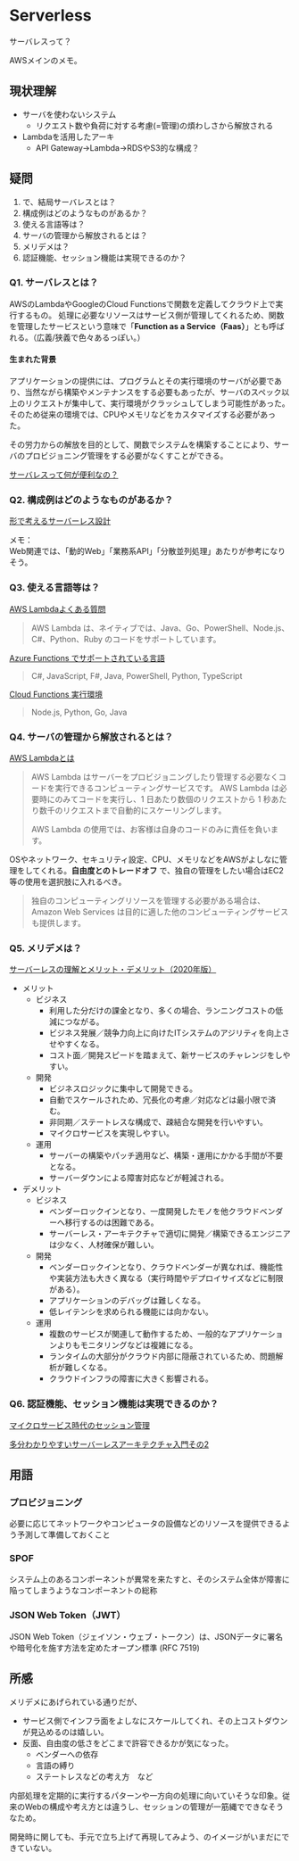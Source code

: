 # Serverless

サーバレスって？

AWSメインのメモ。

## 現状理解

* サーバを使わないシステム
  * リクエスト数や負荷に対する考慮\(=管理\)の煩わしさから解放される
* Lambdaを活用したアーキ
  * API Gateway→Lambda→RDSやS3的な構成？

## 疑問

1. で、結局サーバレスとは？
2. 構成例はどのようなものがあるか？
3. 使える言語等は？
4. サーバの管理から解放されるとは？
5. メリデメは？
6. 認証機能、セッション機能は実現できるのか？

### Q1. サーバレスとは？

AWSのLambdaやGoogleのCloud Functionsで関数を定義してクラウド上で実行するもの。 処理に必要なリソースはサービス側が管理してくれるため、関数を管理したサービスという意味で「**Function as a Service（Faas）**」とも呼ばれる。（広義/狭義で色々あるっぽい。）

#### 生まれた背景

アプリケーションの提供には、プログラムとその実行環境のサーバが必要であり、当然ながら構築やメンテナンスをする必要もあったが、サーバのスペック以上のリクエストが集中して、実行環境がクラッシュしてしまう可能性があった。 そのため従来の環境では、CPUやメモリなどをカスタマイズする必要があった。

その労力からの解放を目的として、関数でシステムを構築することにより、サーバのプロビジョニング管理をする必要がなくすことができる。

[サーバレスって何が便利なの？](https://aws.amazon.com/jp/builders-flash/202003/awsgeek-serverless/)

### Q2. 構成例はどのようなものがあるか？

[形で考えるサーバーレス設計](https://aws.amazon.com/jp/serverless/patterns/serverless-pattern/)

メモ：  
Web関連では、「動的Web」「業務系API」「分散並列処理」あたりが参考になりそう。

### Q3. 使える言語等は？

[AWS Lambdaよくある質問](https://aws.amazon.com/jp/lambda/faqs/#:~:text=AWS%20Lambda%20%E3%81%AF%E3%80%81%E3%83%8D%E3%82%A4%E3%83%86%E3%82%A3%E3%83%96%E3%81%A7%E3%81%AF,%E3%82%92%E6%8F%90%E4%BE%9B%E3%81%97%E3%81%A6%E3%81%84%E3%81%BE%E3%81%99%E3%80%82)

> AWS Lambda は、ネイティブでは、Java、Go、PowerShell、Node.js、C\#、Python、Ruby のコードをサポートしています。

[Azure Functions でサポートされている言語](https://docs.microsoft.com/ja-jp/azure/azure-functions/supported-languages)

> C\#, JavaScript, F\#, Java, PowerShell, Python, TypeScript

[Cloud Functions 実行環境](https://cloud.google.com/functions/docs/concepts/exec?hl=ja)

> Node.js, Python, Go, Java

### Q4. サーバの管理から解放されるとは？

[AWS Lambdaとは](https://docs.aws.amazon.com/ja_jp/lambda/latest/dg/welcome.html)

> AWS Lambda はサーバーをプロビジョニングしたり管理する必要なくコードを実行できるコンピューティングサービスです。 AWS Lambda は必要時にのみてコードを実行し、1 日あたり数個のリクエストから 1 秒あたり数千のリクエストまで自動的にスケーリングします。
>
> AWS Lambda の使用では、お客様は自身のコードのみに責任を負います。

OSやネットワーク、セキュリティ設定、CPU、メモリなどをAWSがよしなに管理をしてくれる。**自由度とのトレードオフ** で、独自の管理をしたい場合はEC2等の使用を選択肢に入れるべき。

> 独自のコンピューティングリソースを管理する必要がある場合は、Amazon Web Services は目的に適した他のコンピューティングサービスも提供します。

### Q5. メリデメは？

[サーバーレスの理解とメリット・デメリット（2020年版）](https://qiita.com/takanorig/items/3a3a0b43b5be5b4a124f)

* メリット
  * ビジネス
    * 利用した分だけの課金となり、多くの場合、ランニングコストの低減につながる。
    * ビジネス発展／競争力向上に向けたITシステムのアジリティを向上させやすくなる。
    * コスト面／開発スピードを踏まえて、新サービスのチャレンジをしやすい。
  * 開発
    * ビジネスロジックに集中して開発できる。
    * 自動でスケールされため、冗長化の考慮／対応などは最小限で済む。
    * 非同期／ステートレスな構成で、疎結合な開発を行いやすい。
    * マイクロサービスを実現しやすい。
  * 運用
    * サーバーの構築やパッチ適用など、構築・運用にかかる手間が不要となる。
    * サーバーダウンによる障害対応などが軽減される。
* デメリット
  * ビジネス
    * ベンダーロックインとなり、一度開発したモノを他クラウドベンダーへ移行するのは困難である。
    * サーバーレス・アーキテクチャで適切に開発／構築できるエンジニアは少なく、人材確保が難しい。
  * 開発
    * ベンダーロックインとなり、クラウドベンダーが異なれば、機能性や実装方法も大きく異なる（実行時間やデプロイサイズなどに制限がある）。
    * アプリケーションのデバッグは難しくなる。
    * 低レイテンシを求められる機能には向かない。
  * 運用
    * 複数のサービスが関連して動作するため、一般的なアプリケーションよりもモニタリングなどは複雑になる。
    * ランタイムの大部分がクラウド内部に隠蔽されているため、問題解析が難しくなる。
    * クラウドインフラの障害に大きく影響される。

### Q6. 認証機能、セッション機能は実現できるのか？

[マイクロサービス時代のセッション管理](https://engineer.retty.me/entry/2019/12/21/171549)

[多分わかりやすいサーバーレスアーキテクチャ入門その2](https://tech-lab.sios.jp/archives/11110)

## 用語

### プロビジョニング

必要に応じてネットワークやコンピュータの設備などのリソースを提供できるよう予測して準備しておくこと

### SPOF

システム上のあるコンポーネントが異常を来たすと、そのシステム全体が障害に陥ってしまうようなコンポーネントの総称

### JSON Web Token（JWT）

JSON Web Token（ジェイソン・ウェブ・トークン）は、JSONデータに署名や暗号化を施す方法を定めたオープン標準 \(RFC 7519\)

## 所感

メリデメにあげられている通りだが、

* サービス側でインフラ面をよしなにスケールしてくれ、その上コストダウンが見込めるのは嬉しい。
* 反面、自由度の低さをどこまで許容できるかが気になった。
  * ベンダーへの依存
  * 言語の縛り
  * ステートレスなどの考え方　など

内部処理を定期的に実行するパターンや一方向の処理に向いていそうな印象。従来のWebの構成や考え方とは違うし、セッションの管理が一筋縄でできなそうなため。

開発時に関しても、手元で立ち上げて再現してみよう、のイメージがいまだにできていない。

